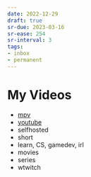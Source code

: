 ```yaml
---
date: 2022-12-29
draft: true
sr-due: 2023-03-16
sr-ease: 254
sr-interval: 3
tags:
- inbox
- permanent
---
```


# My Videos


- [mpv](./mpv.md)
- [youtube](./youtube.md)
- selfhosted
- short
- learn, CS, gamedev, irl
- movies
- series
- wtwitch